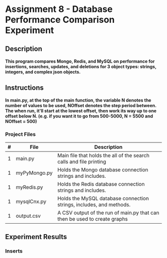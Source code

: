 # Assignment 8 - Database Performance Comparison Experiment

## Description
#### This program compares Mongo, Redis, and MySQL on performance for insertions, searches, updates, and deletions for 3 object types: strings, integers, and complex json objects.

## Instructions
#### In main.py, at the top of the main function, the variable N denotes the number of values to be used, NOffset denotes the step period between. The when run, it'll start at the lowest offset, then work its way up to one offset below N. (e.g. if you want it to go from 500-5000, N = 5500 and NOffset = 500)

### Project Files
|   #   | File            | Description                                                              |
| :---: | --------------- | -------------------------------------------------------------------------|
|   1   | main.py         | Main file that holds the all of the search calls and file printing       |
|   1   | myPyMongo.py    | Holds the Mongo database connection strings and includes.                |
|   1   | myRedis.py      | Holds the Redis database connection strings and includes.                |
|   1   | mysqlCnx.py     | Holds the MySQL database connection strings, includes, and methods.      |
|   1   | output.csv      | A CSV output of the run of main.py that can then be used to create graphs|



## Experiment Results
### Inserts
